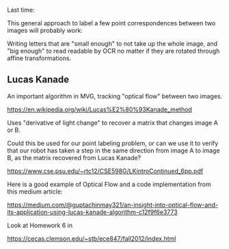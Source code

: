 Last time:

This general approach to label a few point correspondences between two images will probably work:


Writing letters that are "small enough" to not take up the whole image, and "big enough" to read readable by OCR
no matter if they are rotated through affine transformations.

## Lucas Kanade

An important algorithm in MVG, tracking "optical flow" between two images.

https://en.wikipedia.org/wiki/Lucas%E2%80%93Kanade_method

Uses "derivative of light change" to recover a matrix that changes image A or B.

Could this be used for our point labeling problem, or can we use it to verify that our robot has taken a step in the same
direction from image A to image B, as the matrix recovered from Lucas Kanade?

https://www.cse.psu.edu/~rtc12/CSE598G/LKintroContinued_6pp.pdf

Here is a good example of Optical Flow and a code implementation from this medium article:

https://medium.com/@guptachinmay321/an-insight-into-optical-flow-and-its-application-using-lucas-kanade-algorithm-c12f9f6e3773

Look at Homework 6 in 

https://cecas.clemson.edu/~stb/ece847/fall2012/index.html

